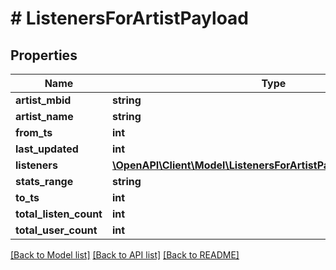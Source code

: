 # # ListenersForArtistPayload

## Properties

Name | Type | Description | Notes
------------ | ------------- | ------------- | -------------
**artist_mbid** | **string** |  |
**artist_name** | **string** |  |
**from_ts** | **int** |  |
**last_updated** | **int** |  |
**listeners** | [**\OpenAPI\Client\Model\ListenersForArtistPayloadListenersInner[]**](ListenersForArtistPayloadListenersInner.md) |  |
**stats_range** | **string** |  |
**to_ts** | **int** |  |
**total_listen_count** | **int** |  |
**total_user_count** | **int** |  |

[[Back to Model list]](../../README.md#models) [[Back to API list]](../../README.md#endpoints) [[Back to README]](../../README.md)
